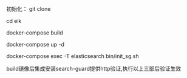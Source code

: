 初始化：
git clone 

cd elk

docker-compose build

docker-compose up -d

docker-compose exec -T elasticsearch bin/init_sg.sh

build镜像后集成安装search-guard提供http验证,执行以上三部后验证生效
